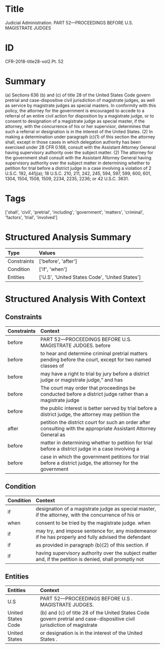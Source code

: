 # Title

 Judicial Administration. PART 52—PROCEEDINGS BEFORE U.S. MAGISTRATE JUDGES


# ID

 CFR-2018-title28-vol2.Pt. 52


# Summary

(a) Sections 636 (b) and (c) of title 28 of the United States Code govern pretrial and case-dispositive civil jurisdiction of magistrate judges, as well as service by magistrate judges as special masters.
In conformity with this policy, the attorney for the government is encouraged to accede to a referral of an entire civil action for disposition by a magistrate judge, or to consent to designation of a magistrate judge as special master, if the attorney, with the concurrence of his or her supervisor, determines that such a referral or designation is in the interest of the United States.
(2) In making a determination under paragraph (c)(1) of this section the attorney shall, except in those cases in which delegation authority has been exercised under 28 CFR 0.168, consult with the Assistant Attorney General having supervisory authority over the subject matter.
(2) The attorney for the government shall consult with the Assistant Attorney General having supervisory authority over the subject matter in determining whether to petition for trial before a district judge in a case involving a violation of 2 U.S.C. 192, 441j(a); 18 U.S.C. 210, 211, 242, 245, 594, 597, 599, 600, 601, 1304, 1504, 1508, 1509, 2234, 2235, 2236; or 42 U.S.C. 3631.


# Tags

['shall', 'civil', 'pretrial', 'including', 'government', 'matters', 'criminal', 'factors', 'trial', 'involved']


# Structured Analysis Summary

| Type        | Values                                         |
|:------------|:-----------------------------------------------|
| Constraints | ['before', 'after']                            |
| Condition   | ['if', 'when']                                 |
| Entities    | ['U.S', 'United States Code', 'United States'] |


# Structured Analysis With Context

 


## Constraints

| Constraints   | Context                                                                                                           |
|:--------------|:------------------------------------------------------------------------------------------------------------------|
| before        | PART 52—PROCEEDINGS BEFORE U.S. MAGISTRATE JUDGES. before                                                         |
| before        | to hear and determine criminal pretrial matters pending before the court, except for two named classes of         |
| before        | may have a right to trial by jury before a district judge or magistrate judge,&#8221; and has                     |
| before        | The court may order that proceedings be conducted  before a district judge rather than a magistrate judge         |
| before        | the public interest is better served by trial before a district judge, the attorney may petition the              |
| after         | petition the district court for such an order after consulting with the appropriate Assistant Attorney General as |
| before        | matter in determining whether to petition for trial before a district judge in a case involving a                 |
| before        | case in which the government petitions for trial before a district judge, the attorney for the government         |


## Condition

| Condition   | Context                                                                                                  |
|:------------|:---------------------------------------------------------------------------------------------------------|
| if          | designation of a magistrate judge as special master, if the attorney, with the concurrence of his or     |
| when        | consent to be tried by the magistrate judge. when                                                        |
| if          | may try, and impose sentence for, any misdemeanor if he has properly and fully advised the defendant     |
| if          | as provided in paragraph (b)(2) of this section. if                                                      |
| if          | having supervisory authority over the subject matter and, if  the petition is denied, shall promptly not |


## Entities

| Entities           | Context                                                                                                                 |
|:-------------------|:------------------------------------------------------------------------------------------------------------------------|
| U.S                | PART 52—PROCEEDINGS BEFORE  U.S . MAGISTRATE JUDGES.                                                                    |
| United States Code | (b) and (c) of title 28 of the United States Code govern pretrial and case-dispositive civil jurisdiction of magistrate |
| United States      | or designation is in the interest of the United States .                                                                |


